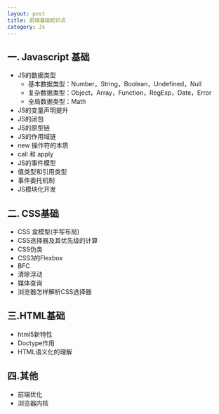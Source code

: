 ```yaml
---
layout: post
title: 前端基础知识点
category: Js
---
```


## 一. Javascript 基础

* JS的数据类型
   * 基本数据类型：Number，String，Boolean，Undefined，Null
   * 复杂数据类型：Object，Array，Function，RegExp，Date，Error
   * 全局数据类型：Math
* JS的变量声明提升
* JS的闭包
* JS的原型链
* JS的作用域链
* new 操作符的本质
* call 和 apply
* JS的事件模型
* 值类型和引用类型
* 事件委托机制
* JS模块化开发

## 二. CSS基础
* CSS 盒模型(手写布局)
* CSS选择器及其优先级的计算
* CSS伪类
* CSS3的Flexbox
* BFC
* 清除浮动
* 媒体查询
* 浏览器怎样解析CSS选择器

## 三.HTML基础
* html5新特性
* Doctype作用
* HTML语义化的理解

## 四.其他
* 前端优化
* 浏览器内核
